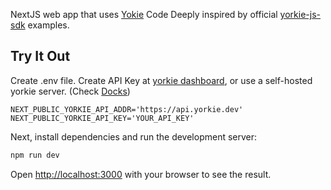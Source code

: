 NextJS web app that uses [Yokie](https://yorkie.dev)
Code Deeply inspired by official [yorkie-js-sdk](https://github.com/yorkie-team/yorkie-js-sdk/tree/main) examples.

## Try It Out

Create .env file. Create API Key at [yorkie dashboard](https://yorkie.dev/dashboard/), or use a self-hosted yorkie server. (Check [Docks](https://yorkie.dev/docs/self-hosted-server))

```
NEXT_PUBLIC_YORKIE_API_ADDR='https://api.yorkie.dev'
NEXT_PUBLIC_YORKIE_API_KEY='YOUR_API_KEY'
```

Next, install dependencies and run the development server:

```bash
npm run dev
```

Open [http://localhost:3000](http://localhost:3000) with your browser to see the result.
